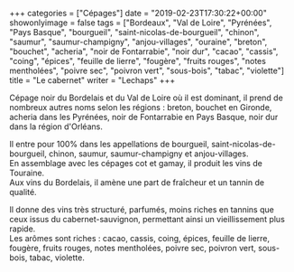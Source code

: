 +++
categories = ["Cépages"]
date = "2019-02-23T17:30:22+00:00"
showonlyimage = false
tags = ["Bordeaux", "Val de Loire", "Pyrénées", "Pays Basque", "bourgueil",  "saint-nicolas-de-bourgueil", "chinon", "saumur", "saumur-champigny", "anjou-villages", "ouraine", "breton", "bouchet", "acheria", "noir de Fontarrabie", "noir dur", "cacao", "cassis", "coing", "épices", "feuille de lierre", "fougère", "fruits rouges", "notes mentholées", "poivre sec", "poivron vert", "sous-bois", "tabac", "violette"]
title = "Le cabernet"
writer = "Lechaps"
+++

Cépage noir du Bordelais et du Val de Loire où il est dominant, il prend de nombreux autres noms selon les régions : breton, bouchet en Gironde, acheria dans les Pyrénées, noir de Fontarrabie en Pays Basque, noir dur dans la région d'Orléans.  

Il entre pour 100% dans les appellations de bourgueil, saint-nicolas-de-bourgueil, chinon, saumur, saumur-champigny et anjou-villages.  
En assemblage avec les cépages cot et gamay, il produit les vins de Touraine.  
Aux vins du Bordelais, il amène une part de fraîcheur et un tannin de qualité.  

Il donne des vins très structuré, parfumés, moins riches en tannins que ceux issus du cabernet-sauvignon, permettant ainsi un vieillissement plus rapide.  
Les arômes sont riches : cacao, cassis, coing, épices, feuille de lierre, fougère, fruits rouges, notes mentholées, poivre sec, poivron vert, sous-bois, tabac, violette.
